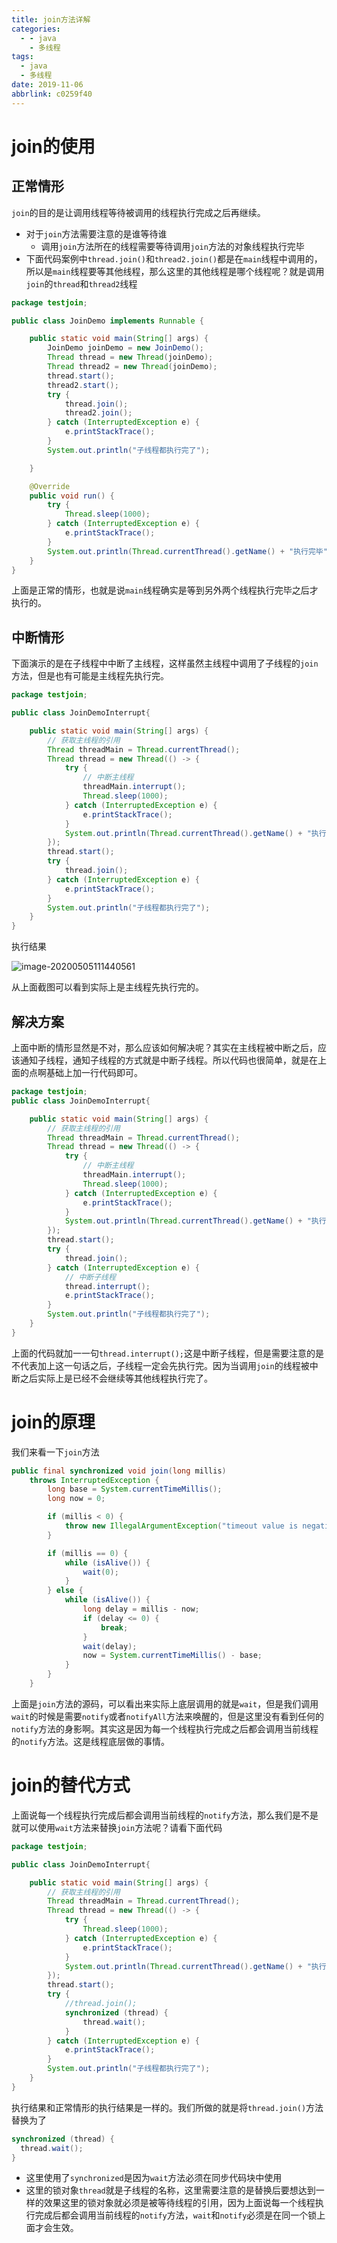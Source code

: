 ```yaml
---
title: join方法详解
categories:
  - - java
    - 多线程
tags:
  - java
  - 多线程
date: 2019-11-06
abbrlink: c0259f40
---
```


# join的使用

## 正常情形

`join`的目的是让调用线程等待被调用的线程执行完成之后再继续。

* 对于`join`方法需要注意的是谁等待谁
	* 调用`join`方法所在的线程需要等待调用`join`方法的对象线程执行完毕
* 下面代码案例中`thread.join()`和`thread2.join()`都是在`main`线程中调用的，所以是`main`线程要等其他线程，那么这里的其他线程是哪个线程呢？就是调用`join`的`thread`和`thread2`线程

<!--more-->

```java
package testjoin;

public class JoinDemo implements Runnable {

    public static void main(String[] args) {
        JoinDemo joinDemo = new JoinDemo();
        Thread thread = new Thread(joinDemo);
        Thread thread2 = new Thread(joinDemo);
        thread.start();
        thread2.start();
        try {
            thread.join();
            thread2.join();
        } catch (InterruptedException e) {
            e.printStackTrace();
        }
        System.out.println("子线程都执行完了");

    }

    @Override
    public void run() {
        try {
            Thread.sleep(1000);
        } catch (InterruptedException e) {
            e.printStackTrace();
        }
        System.out.println(Thread.currentThread().getName() + "执行完毕");
    }
}
```

上面是正常的情形，也就是说`main`线程确实是等到另外两个线程执行完毕之后才执行的。

## 中断情形

下面演示的是在子线程中中断了主线程，这样虽然主线程中调用了子线程的`join`方法，但是也有可能是主线程先执行完。

```java
package testjoin;

public class JoinDemoInterrupt{

    public static void main(String[] args) {
        // 获取主线程的引用
        Thread threadMain = Thread.currentThread();
        Thread thread = new Thread(() -> {
            try {
                // 中断主线程
                threadMain.interrupt();
                Thread.sleep(1000);
            } catch (InterruptedException e) {
                e.printStackTrace();
            }
            System.out.println(Thread.currentThread().getName() + "执行完毕");
        });
        thread.start();
        try {
            thread.join();
        } catch (InterruptedException e) {
            e.printStackTrace();
        }
        System.out.println("子线程都执行完了");
    }
}
```

执行结果

![image-20200505111440561](./join方法详解/image-20200505111440561.png)

从上面截图可以看到实际上是主线程先执行完的。

## 解决方案

上面中断的情形显然是不对，那么应该如何解决呢？其实在主线程被中断之后，应该通知子线程，通知子线程的方式就是中断子线程。所以代码也很简单，就是在上面的点啊基础上加一行代码即可。

```java
package testjoin;
public class JoinDemoInterrupt{

    public static void main(String[] args) {
        // 获取主线程的引用
        Thread threadMain = Thread.currentThread();
        Thread thread = new Thread(() -> {
            try {
                // 中断主线程
                threadMain.interrupt();
                Thread.sleep(1000);
            } catch (InterruptedException e) {
                e.printStackTrace();
            }
            System.out.println(Thread.currentThread().getName() + "执行完毕");
        });
        thread.start();
        try {
            thread.join();
        } catch (InterruptedException e) {
            // 中断子线程
            thread.interrupt();
            e.printStackTrace();
        }
        System.out.println("子线程都执行完了");
    }
}
```

上面的代码就加一一句`thread.interrupt();`这是中断子线程，但是需要注意的是不代表加上这一句话之后，子线程一定会先执行完。因为当调用`join`的线程被中断之后实际上是已经不会继续等其他线程执行完了。

# join的原理

我们来看一下`join`方法

```java
public final synchronized void join(long millis)
    throws InterruptedException {
        long base = System.currentTimeMillis();
        long now = 0;

        if (millis < 0) {
            throw new IllegalArgumentException("timeout value is negative");
        }

        if (millis == 0) {
            while (isAlive()) {
                wait(0);
            }
        } else {
            while (isAlive()) {
                long delay = millis - now;
                if (delay <= 0) {
                    break;
                }
                wait(delay);
                now = System.currentTimeMillis() - base;
            }
        }
    }
```

上面是`join`方法的源码，可以看出来实际上底层调用的就是`wait`，但是我们调用`wait`的时候是需要`notify`或者`notifyAll`方法来唤醒的，但是这里没有看到任何的`notify`方法的身影啊。其实这是因为每一个线程执行完成之后都会调用当前线程的`notify`方法。这是线程底层做的事情。

# join的替代方式

上面说每一个线程执行完成后都会调用当前线程的`notify`方法，那么我们是不是就可以使用`wait`方法来替换`join`方法呢？请看下面代码

```java
package testjoin;

public class JoinDemoInterrupt{

    public static void main(String[] args) {
        // 获取主线程的引用
        Thread threadMain = Thread.currentThread();
        Thread thread = new Thread(() -> {
            try {
                Thread.sleep(1000);
            } catch (InterruptedException e) {
                e.printStackTrace();
            }
            System.out.println(Thread.currentThread().getName() + "执行完毕");
        });
        thread.start();
        try {
            //thread.join();
            synchronized (thread) {
                thread.wait();
            }
        } catch (InterruptedException e) {
            e.printStackTrace();
        }
        System.out.println("子线程都执行完了");
    }
}
```

执行结果和正常情形的执行结果是一样的。我们所做的就是将`thread.join()`方法替换为了

```java
synchronized (thread) {
  thread.wait();
}
```

* 这里使用了`synchronized`是因为`wait`方法必须在同步代码块中使用
* 这里的锁对象`thread`就是子线程的名称，这里需要注意的是替换后要想达到一样的效果这里的锁对象就必须是被等待线程的引用，因为上面说每一个线程执行完成后都会调用当前线程的`notify`方法，`wait`和`notify`必须是在同一个锁上面才会生效。